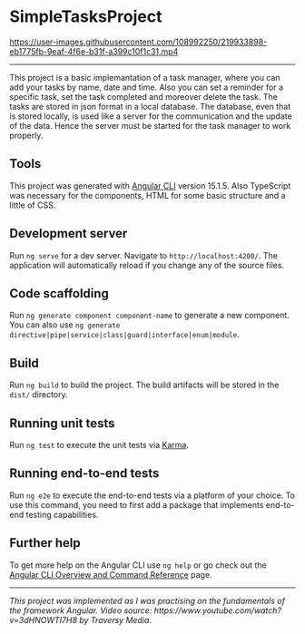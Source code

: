 # SimpleTasksProject 

https://user-images.githubusercontent.com/108992250/219933898-eb1775fb-9eaf-4f6e-b31f-a399c10f1c31.mp4

<hr>
This project is a basic implemantation of a task manager, where you can add your tasks by name, date and time. Also you can set a reminder for a specific task, set the task completed and moreover delete the task. The tasks are stored in json format in a local database. The database, even that is stored locally, is used like a server for the communication and the update of the data. Hence the server must be started for the task manager to work properly.

## Tools
This project was generated with [Angular CLI](https://github.com/angular/angular-cli) version 15.1.5. Also TypeScript was necessary for the components, HTML for some basic structure and a little of CSS.

## Development server

Run `ng serve` for a dev server. Navigate to `http://localhost:4200/`. The application will automatically reload if you change any of the source files.

## Code scaffolding

Run `ng generate component component-name` to generate a new component. You can also use `ng generate directive|pipe|service|class|guard|interface|enum|module`.

## Build

Run `ng build` to build the project. The build artifacts will be stored in the `dist/` directory.

## Running unit tests

Run `ng test` to execute the unit tests via [Karma](https://karma-runner.github.io).

## Running end-to-end tests

Run `ng e2e` to execute the end-to-end tests via a platform of your choice. To use this command, you need to first add a package that implements end-to-end testing capabilities.

## Further help

To get more help on the Angular CLI use `ng help` or go check out the [Angular CLI Overview and Command Reference](https://angular.io/cli) page.
<hr>
<em>This project was implemented as I was practising on the fundamentals of the framework Angular. Video source: https://www.youtube.com/watch?v=3dHNOWTI7H8 by Traversy Media.</em>
